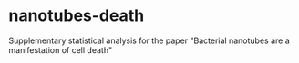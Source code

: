 # nanotubes-death
Supplementary statistical analysis for the paper "Bacterial nanotubes are a manifestation of cell death"
